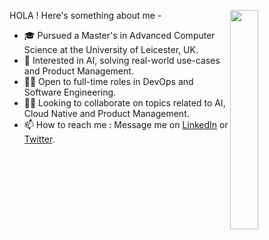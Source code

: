                                                                                                             
HOLA ! Here's something about me -
<img src="https://media.giphy.com/media/v1.Y2lkPTc5MGI3NjExcGNianhqOGpzd3o1OXEyOWlrY2tydjFsM2p5YWx3MjFlbjl6ZjhzNiZlcD12MV9pbnRlcm5hbF9naWZfYnlfaWQmY3Q9Zw/5k5vZwRFZR5aZeniqb/giphy.gif" align="right"  width="30%"/>

- 🎓 Pursued a Master's in Advanced Computer Science at the University of Leicester, UK.
- 👀 Interested in AI, solving real-world use-cases and Product Management.
- 👯‍♀️ Open to full-time roles in DevOps and Software Engineering.
- 🤝🏻 Looking to collaborate on topics related to AI, Cloud Native and Product Management.
- 📫 How to reach me : Message me on [LinkedIn](https://www.linkedin.com/in/saranyanambiar/) or [Twitter](witter.com/saranyanambiarr).

<!---
saranyanambiarr/saranyanambiarr is a ✨ special ✨ repository because its `README.md` (this file) appears on your GitHub profile.
You can click the Preview link to take a look at your changes.
--->
